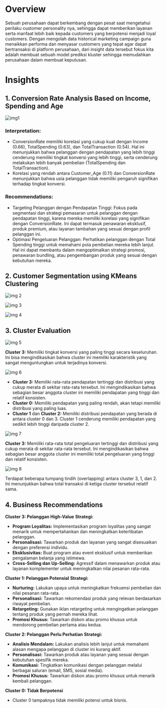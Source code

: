 # Overview

Sebuah perusahaan dapat berkembang dengan pesat saat mengetahui perilaku customer personality nya, sehingga dapat memberikan layanan serta manfaat lebih baik kepada customers yang berpotensi menjadi loyal customers. Dengan mengolah data historical marketing campaign guna menaikkan performa dan menyasar customers yang tepat agar dapat bertransaksi di platform perusahaan, dari insight data tersebut fokus kita adalah membuat sebuah model prediksi kluster sehingga memudahkan perusahaan dalam membuat keputusan.

# Insights

## 1. Conversion Rate Analysis Based on Income, Spending and Age

![img1](https://github.com/M-Fatoni/Predict-Customer-Personality-to-boost-marketing-campaign-by-using-Machine-Learning/blob/main/img/cvr%20corr.JPG)

### **Interpretation:**

- ConversionRate memiliki korelasi yang cukup kuat dengan Income (0.66), TotalSpending (0.63), dan TotalTransaction (0.54). Hal ini menunjukkan bahwa pelanggan dengan pendapatan yang lebih tinggi cenderung memiliki tingkat konversi yang lebih tinggi, serta cenderung melakukan lebih banyak pembelian (TotalSpending dan TotalTransaction).
- Korelasi yang rendah antara Customer_Age (0.11) dan ConversionRate menunjukkan bahwa usia pelanggan tidak memiliki pengaruh signifikan terhadap tingkat konversi.

### **Recommendations:**

- Targeting Pelanggan dengan Pendapatan Tinggi: Fokus pada segmentasi dan strategi pemasaran untuk pelanggan dengan pendapatan tinggi, karena mereka memiliki korelasi yang signifikan dengan ConversionRate. Ini dapat termasuk penawaran eksklusif, produk premium, atau layanan tambahan yang sesuai dengan profil pelanggan ini.
- Optimasi Pengeluaran Pelanggan: Perhatikan pelanggan dengan Total Spending tinggi untuk memahami pola pembelian mereka lebih lanjut. Hal ini dapat membantu dalam mengoptimalkan strategi promosi, penawaran bundling, atau pengembangan produk yang sesuai dengan kebutuhan mereka.


## 2. Customer Segmentation using KMeans Clustering

![img 2](https://github.com/M-Fatoni/Predict-Customer-Personality-to-boost-marketing-campaign-by-using-Machine-Learning/blob/main/img/elbow.JPG)

![img 3](https://github.com/M-Fatoni/Predict-Customer-Personality-to-boost-marketing-campaign-by-using-Machine-Learning/blob/main/img/newplot.png)

![img 4](https://github.com/M-Fatoni/Predict-Customer-Personality-to-boost-marketing-campaign-by-using-Machine-Learning/blob/main/img/silhouette.JPG)

## 3. Cluster Evaluation

![img 5](https://github.com/M-Fatoni/Predict-Customer-Personality-to-boost-marketing-campaign-by-using-Machine-Learning/blob/main/img/cvr%20dist%20based%20clus.JPG)

**Cluster 3:** Memiliki tingkat konversi yang paling tinggi secara keseluruhan. Ini bisa mengindikasikan bahwa cluster ini memiliki karakteristik yang sangat menguntungkan untuk terjadinya konversi.

![img 6](https://github.com/M-Fatoni/Predict-Customer-Personality-to-boost-marketing-campaign-by-using-Machine-Learning/blob/main/img/inc%20dist%20based%20clust.JPG)

- **Cluster 3:** Memiliki rata-rata pendapatan tertinggi dan distribusi yang cukup merata di sekitar rata-rata tersebut. Ini mengindikasikan bahwa sebagian besar anggota cluster ini memiliki pendapatan yang tinggi dan relatif konsisten.
- **Cluster 0:** Memiliki pendapatan yang paling rendah, akan tetapi memiliki distribusi yang paling luas.
- **Cluster 1** dan **Cluster 2:** Memiliki distribusi pendapatan yang berada di antara cluster 0 dan 3. Cluster 1 cenderung memiliki pendapatan yang sedikit lebih tinggi daripada cluster 2.

![img 7](https://github.com/M-Fatoni/Predict-Customer-Personality-to-boost-marketing-campaign-by-using-Machine-Learning/blob/main/img/tot%20spend%20dist%20based%20clust.JPG)

**Cluster 3:** Memiliki rata-rata total pengeluaran tertinggi dan distribusi yang cukup merata di sekitar rata-rata tersebut. Ini mengindikasikan bahwa sebagian besar anggota cluster ini memiliki total pengeluaran yang tinggi dan relatif konsisten.

![img 8](https://github.com/M-Fatoni/Predict-Customer-Personality-to-boost-marketing-campaign-by-using-Machine-Learning/blob/main/img/tot%20transc%20dist%20based%20clust.JPG)

Terdapat beberapa tumpang tindih (overlapping) antara cluster 3, 1, dan 2. Ini menunjukkan bahwa total transaksi di ketiga cluster tersebut relatif sama.

## 4. Business Recommendations

**Cluster 3: Pelanggan High-Value**
**Strategi:**
- **Program Loyalitas:** Implementasikan program loyalitas yang sangat menarik untuk mempertahankan dan meningkatkan keterlibatan pelanggan.
- **Personalisasi:** Tawarkan produk dan layanan yang sangat disesuaikan dengan preferensi individu.
- **Eksklusivitas:** Buat program atau event eksklusif untuk memberikan pengalaman belanja yang istimewa.
- **Cross-Selling dan Up-Selling:** Agressif dalam menawarkan produk atau layanan komplementer untuk meningkatkan nilai pesanan rata-rata.

**Cluster 1: Pelanggan Potensial**
**Strategi:**
- **Nurturing:** Lakukan upaya untuk meningkatkan frekuensi pembelian dan nilai pesanan rata-rata.
- **Personalisasi:** Tawarkan rekomendasi produk yang relevan berdasarkan riwayat pembelian.
- **Retargeting:** Gunakan iklan retargeting untuk mengingatkan pelanggan tentang produk yang pernah mereka lihat.
- **Promosi Khusus:** Tawarkan diskon atau promo khusus untuk mendorong pembelian pertama atau kedua.

**Cluster 2: Pelanggan Perlu Perhatian**
**Strategi:**
- **Analisis Mendalam:** Lakukan analisis lebih lanjut untuk memahami alasan mengapa pelanggan di cluster ini kurang aktif.
- **Personalisasi:** Tawarkan produk atau layanan yang sesuai dengan kebutuhan spesifik mereka.
- **Komunikasi:** Tingkatkan komunikasi dengan pelanggan melalui berbagai saluran (email, SMS, sosial media).
- **Promosi Khusus:** Tawarkan diskon atau promo khusus untuk menarik kembali pelanggan.

**Cluster 0: Tidak Berpotensi**
- Cluster 0 tampaknya tidak memiliki potensi untuk bisnis.
